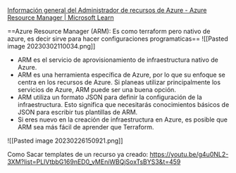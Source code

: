 [Información general del Administrador de recursos de Azure - Azure Resource Manager | Microsoft Learn](https://learn.microsoft.com/es-es/azure/azure-resource-manager/management/overview)

==Azure Resource Manager (ARM): Es como terraform pero nativo de azure, es decir sirve para hacer configuraciones programaticas==
![[Pasted image 20230302110034.png]]
-   ARM es el servicio de aprovisionamiento de infraestructura nativo de Azure.
-   ARM es una herramienta específica de Azure, por lo que su enfoque se centra en los recursos de Azure. Si planeas utilizar principalmente los servicios de Azure, ARM puede ser una buena opción.
-   ARM utiliza un formato JSON para definir la configuración de la infraestructura. Esto significa que necesitarás conocimientos básicos de JSON para escribir tus plantillas de ARM.
-   Si eres nuevo en la creación de infraestructura en Azure, es posible que ARM sea más fácil de aprender que Terraform.

![[Pasted image 20230226150921.png]]

Como Sacar templates de un recurso ya creado: https://youtu.be/g4u0NL2-3XM?list=PLlVtbbG169nED0_vMEniWBQjSoxTsBYS3&t=459

